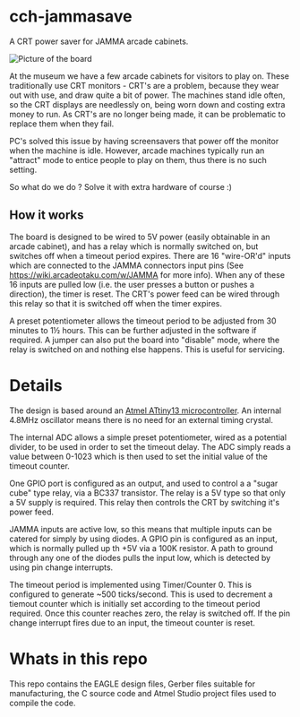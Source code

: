 # cch-jammasave
A CRT power saver for JAMMA arcade cabinets.

![Picture of the board](/media/Assembled\%20Board.jpg)

At the museum we have a few arcade cabinets for visitors to play on. These traditionally use CRT monitors -  CRT's are a problem, because they wear out with use, and draw quite a bit of power. The machines stand idle often, so the CRT displays are needlessly on, being worn down and costing extra money to run. As CRT's are no longer being made, it can be problematic to replace them when they fail.

PC's solved this issue by having screensavers that power off the monitor when the machine is idle. However, arcade machines typically run an "attract" mode to entice people to play on them, thus there is no such setting.

So what do we do ? Solve it with extra hardware of course :)

## How it works

The board is designed to be wired to 5V power (easily obtainable in an arcade cabinet), and has a relay which is normally switched on, but switches off when a timeout period expires. There are  16 "wire-OR'd" inputs which are connected to the JAMMA connectors input pins (See https://wiki.arcadeotaku.com/w/JAMMA for more info). When any of these 16 inputs are pulled low (i.e. the user presses a button or pushes a direction), the timer is reset. The CRT's power feed can be wired through this relay so that it is switched off when the timer expires.

A preset potentiometer allows the timeout period to be adjusted from 30 minutes to 1½ hours. This can be further adjusted in the software if required.
A jumper can also put the board into "disable" mode, where the relay is switched on and nothing else happens. This is useful for servicing.

# Details

The design is based around an [Atmel ATtiny13 microcontroller](https://www.microchip.com/wwwproducts/en/ATtiny13). An internal 4.8MHz oscillator means there is no need for an external timing crystal.

The internal ADC allows a simple preset potentiometer, wired as a potential divider, to be used in order to set the timeout delay. The ADC simply reads a value between 0-1023 which is then used to set the initial value of the timeout counter.

One GPIO port is configured as an output, and used to control a a "sugar cube" type relay, via a BC337 transistor. The relay is a 5V type so that only a 5V supply is required. This relay then controls the CRT by switching it's power feed.

JAMMA inputs are active low, so this means that multiple inputs can be catered for simply by using diodes. A GPIO pin is configured as an input, which is normally pulled up th +5V via a 100K resistor. A path to ground through any one of the diodes pulls the input low, which is detected by using pin change interrupts.

The timeout period is implemented using Timer/Counter 0. This is configured to generate ~500 ticks/second. This is used to decrement a tiemout counter which is initially set according to the timeout period required. Once this counter reaches zero, the relay is switched off. If the pin change interrupt fires due to an input, the timeout counter is reset.

# Whats in this repo

This repo contains the EAGLE design files, Gerber files suitable for manufacturing, the C source code and Atmel Studio project files used to compile the code.
